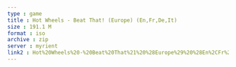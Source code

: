 ```yaml
---
type : game
title : Hot Wheels - Beat That! (Europe) (En,Fr,De,It)
size : 191.1 M
format : iso
archive : zip
server : myrient
link2 : Hot%20Wheels%20-%20Beat%20That%21%20%28Europe%29%20%28En%2CFr%2CDe%2CIt%29
---
```

